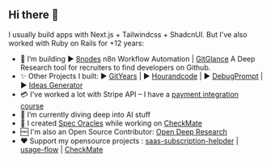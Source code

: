 ## Hi there 👋

I usually build apps with Next.js + Tailwindcss + ShadcnUI. But I've also worked with Ruby on Rails for +12 years:
- 🔭 I’m building ▶️ [8nodes](https://8nodes.dev) n8n Workflow Automation | [GitGlance](https://gitglance.co) A Deep Research tool for recruiters to find developers on Github.
- ✨ Other Projects I built:
  ▶️ [GitYears](https://gityears.com) | ▶️ [Hourandcode](https://hourandcode.com) | ▶️ [DebugPrompt](https://debugprompt.com) | ▶️ [Ideas Generator](https://ideas.richdackam.com) 
- 💳 I've worked a lot with Stripe API – I have a [payment integration course](https://richdackam.gumroad.com/l/rdmbm?layout=profile)
- 🌱 I’m currently diving deep into AI stuff
- 🔮 I created [Spec Oracles](https://x.com/RichardsonDx/status/1927425733221142778) while working on [CheckMate](https://github.com/richardsondx/checkmate)
- 🆓 I'm also an Open Source Contributor: [Open Deep Research](https://github.com/nickscamara/open-deep-research)
- ❤️ Support my opensource projects : [saas-subscription-helpder](https://github.com/richardsondx/saas-subscription-helper) |  [usage-flow](https://github.com/richardsondx/usageflow) | [CheckMate](https://github.com/richardsondx/checkmate)
 


<!--
**richardsondx/richardsondx** is a ✨ _special_ ✨ repository because its `README.md` (this file) appears on your GitHub profile.

Here are some ideas to get you started




- 🌱 I’m currently learning ...
- 👯 I’m looking to collaborate on ...
- 🤔 I’m looking for help with ...
- 💬 Ask me about ...
- 📫 How to reach me: ...
- 😄 Pronouns: ...
- ⚡ Fun fact: ...
-->
